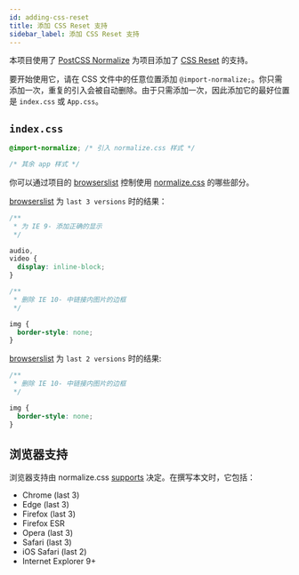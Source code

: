 ```yaml
---
id: adding-css-reset
title: 添加 CSS Reset 支持
sidebar_label: 添加 CSS Reset 支持
---
```


本项目使用了 [PostCSS Normalize] 为项目添加了 [CSS Reset] 的支持。

要开始使用它，请在 CSS 文件中的任意位置添加 `@import-normalize;`。你只需添加一次，重复的引入会被自动删除。由于只需添加一次，因此添加它的最好位置是 `index.css` 或 `App.css`。

## `index.css`

```css
@import-normalize; /* 引入 normalize.css 样式 */

/* 其余 app 样式 */
```

你可以通过项目的 [browserslist] 控制使用 [normalize.css] 的哪些部分。

[browserslist] 为 `last 3 versions` 时的结果：

```css
/**
 * 为 IE 9- 添加正确的显示
 */

audio,
video {
  display: inline-block;
}

/**
 * 删除 IE 10- 中链接内图片的边框
 */

img {
  border-style: none;
}
```

[browserslist] 为 `last 2 versions` 时的结果:

```css
/**
 * 删除 IE 10- 中链接内图片的边框
 */

img {
  border-style: none;
}
```

## 浏览器支持

浏览器支持由 normalize.css [supports] 决定。在撰写本文时，它包括：

- Chrome (last 3)
- Edge (last 3)
- Firefox (last 3)
- Firefox ESR
- Opera (last 3)
- Safari (last 3)
- iOS Safari (last 2)
- Internet Explorer 9+

[browserslist]: http://browserl.ist/
[css reset]: https://cssreset.com/what-is-a-css-reset/
[normalize.css]: https://github.com/csstools/normalize.css
[supports]: https://github.com/csstools/normalize.css#browser-support
[postcss normalize]: https://github.com/csstools/postcss-normalize
